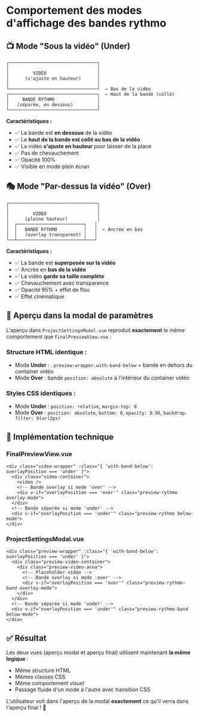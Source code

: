 # Comportement des modes d'affichage des bandes rythmo

## 📺 Mode "Sous la vidéo" (Under)

```
┌─────────────────────────────────┐
│                                 │
│         VIDÉO                   │
│      (s'ajuste en hauteur)      │
│                                 │
└─────────────────────────────────┘  ← Bas de la vidéo
┌─────────────────────────────────┐  ← Haut de la bande (collé)
│     BANDE RYTHMO                │
│   (séparée, en dessous)         │
└─────────────────────────────────┘
```

**Caractéristiques :**
- ✅ La bande est **en dessous** de la vidéo
- ✅ Le **haut de la bande est collé au bas de la vidéo**
- ✅ La vidéo **s'ajuste en hauteur** pour laisser de la place
- ✅ Pas de chevauchement
- ✅ Opacité 100%
- ✅ Visible en mode plein écran

## 🎭 Mode "Par-dessus la vidéo" (Over)

```
┌─────────────────────────────────┐
│                                 │
│         VIDÉO                   │
│      (pleine hauteur)           │
│  ┌─────────────────────────┐   │
│  │   BANDE RYTHMO          │   │  ← Ancrée en bas
│  │   (overlay transparent) │   │
└──┴─────────────────────────┴───┘
```

**Caractéristiques :**
- ✅ La bande est **superposée sur la vidéo**
- ✅ Ancrée en **bas de la vidéo**
- ✅ La vidéo **garde sa taille complète**
- ✅ Chevauchement avec transparence
- ✅ Opacité 95% + effet de flou
- ✅ Effet cinématique

## 🎨 Aperçu dans la modal de paramètres

L'aperçu dans `ProjectSettingsModal.vue` reproduit **exactement** le même comportement que `FinalPreviewView.vue` :

### Structure HTML identique :
- Mode **Under** : `.preview-wrapper.with-band-below` + bande en dehors du container vidéo
- Mode **Over** : bande `position: absolute` à l'intérieur du container vidéo

### Styles CSS identiques :
- Mode **Under** : `position: relative`, `margin-top: 0`
- Mode **Over** : `position: absolute`, `bottom: 0`, `opacity: 0.95`, `backdrop-filter: blur(2px)`

## 🔧 Implémentation technique

### FinalPreviewView.vue
```vue
<div class="video-wrapper" :class="{ 'with-band-below': overlayPosition === 'under' }">
  <div class="video-container">
    <video />
    <!-- Bande overlay si mode 'over' -->
    <div v-if="overlayPosition === 'over'" class="preview-rythmo overlay-mode">
  </div>
  <!-- Bande séparée si mode 'under' -->
  <div v-if="overlayPosition === 'under'" class="preview-rythmo below-mode">
</div>
```

### ProjectSettingsModal.vue
```vue
<div class="preview-wrapper" :class="{ 'with-band-below': overlayPosition === 'under' }">
  <div class="preview-video-container">
    <div class="preview-video-area">
      <!-- Placeholder vidéo -->
      <!-- Bande overlay si mode 'over' -->
      <div v-if="overlayPosition === 'over'" class="preview-rythmo-band overlay-mode">
    </div>
  </div>
  <!-- Bande séparée si mode 'under' -->
  <div v-if="overlayPosition === 'under'" class="preview-rythmo-band below-mode">
</div>
```

## ✅ Résultat

Les deux vues (aperçu modal et aperçu final) utilisent maintenant **la même logique** :
- Même structure HTML
- Mêmes classes CSS
- Même comportement visuel
- Passage fluide d'un mode à l'autre avec transition CSS

L'utilisateur voit dans l'aperçu de la modal **exactement** ce qu'il verra dans l'aperçu final ! 🎯
